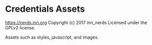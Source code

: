 # Credentials Assets #
https://nerds.inn.org
Copyright (c) 2017 inn_nerds
Licensed under the GPLv2 license.

Assets such as styles, javascript, and images.